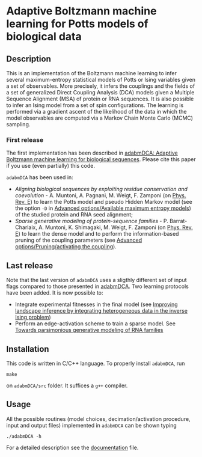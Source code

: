 # Adaptive Boltzmann machine learning for Potts models of biological data


## Description

This is an implementation of the Boltzmann machine learning to infer several maximum-entropy statistical models of Potts or Ising variables given a set of observables. More precisely, it infers the couplings and the fields of a set of generalized Direct Coupling Analysis (DCA) models given a Multiple Sequence Alignment (MSA) of protein or RNA sequences. It is also possible to infer an Ising model from a set of spin configurations. The learning is performed via a gradient ascent of the likelihood of the data in which the model observables are computed via a Markov Chain Monte Carlo (MCMC) sampling.


### First release
The first implementation has been described in [adabmDCA: Adaptive Boltzmann machine learning for biological sequences](https://doi.org/10.1186/s12859-021-04441-9). Please cite this paper if you use (even partially) this code.

`adabmDCA` has been used in:
 - *Aligning biological sequences by exploiting residue conservation and coevolution* - A. Muntoni, A. Pagnani, M. Weigt, F. Zamponi (on [Phys. Rev. E](https://link.aps.org/doi/10.1103/PhysRevE.102.062409)) to learn the Potts model and pseudo Hidden Markov model (see the option `-D` in [Advanced options/Available maximum entropy models](https://github.com/anna-pa-m/adabmDCA/blob/master/docs/documentation.md)) of the studied protein and RNA seed alignment;
 - *Sparse generative modeling of protein-sequence families* - P. Barrat-Charlaix, A. Muntoni, K. Shimagaki, M. Weigt, F. Zamponi (on [Phys. Rev. E](https://journals.aps.org/pre/abstract/10.1103/PhysRevE.104.024407)) to learn the dense model and to perform the information-based pruning of the coupling parameters (see [Advanced options/Pruning/activating the coupling](https://github.com/anna-pa-m/adabmDCA/blob/master/docs/documentation.md)).

## Last release
Note that the last version of `adabmDCA` uses a sligthly different set of input flags compared to those presented in [adabmDCA](https://doi.org/10.1186/s12859-021-04441-9).
Two learning protocols have been added. It is now possible to:

- Integrate experimental fitnesses in the final model (see [Improving landscape inference by integrating heterogeneous data in the inverse Ising problem](https://www.nature.com/articles/srep37812)) 
- Perform an edge-activation scheme to train a sparse model. See [Towards parsimonious generative modeling of RNA families](https://doi.org/10.1093/nar/gkae289) 


## Installation

This code is written in C/C++ language. To properly install `adabmDCA`, run
```
make
```
on `adabmDCA/src` folder. It suffices a `g++` compiler.

## Usage

All the possible routines (model choices, decimation/activation procedure, input and output files) implemented in `adabmDCA` can be shown typing
```
./adabmDCA -h
```
For a detailed description see the [documentation](https://github.com/anna-pa-m/adabmDCA/blob/master/docs/documentation.md) file.



